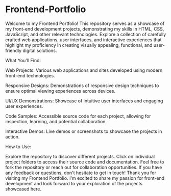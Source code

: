 # Frontend-Portfolio
Welcome to my Frontend Portfolio! This repository serves as a showcase of my front-end development projects, demonstrating my skills in HTML, CSS, JavaScript, and other relevant technologies. Explore a collection of carefully crafted web applications, user interfaces, and interactive experiences that highlight my proficiency in creating visually appealing, functional, and user-friendly digital solutions.

What You'll Find:

Web Projects: Various web applications and sites developed using modern front-end technologies.

Responsive Designs: Demonstrations of responsive design techniques to ensure optimal viewing experiences across devices.

UI/UX Demonstrations: Showcase of intuitive user interfaces and engaging user experiences.

Code Samples: Accessible source code for each project, allowing for inspection, learning, and potential collaboration.

Interactive Demos: Live demos or screenshots to showcase the projects in action.

How to Use:

Explore the repository to discover different projects.
Click on individual project folders to access their source code and documentation.
Feel free to fork the repository or reach out for collaboration opportunities.
If you have any feedback or questions, don't hesitate to get in touch!
Thank you for visiting my Frontend Portfolio. I'm excited to share my passion for front-end development and look forward to your exploration of the projects showcased here.
